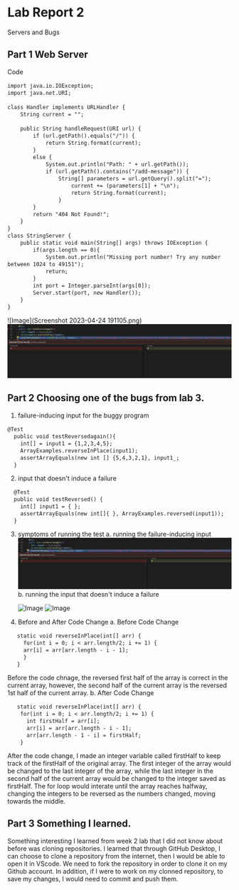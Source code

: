 # **Lab Report 2**
Servers and Bugs

## **Part 1** Web Server

Code 
````
import java.io.IOException;
import java.net.URI;

class Handler implements URLHandler {
    String current = "";

    public String handleRequest(URI url) {
        if (url.getPath().equals("/")) {
            return String.format(current);
        }
        else {
            System.out.println("Path: " + url.getPath());
            if (url.getPath().contains("/add-message")) {
                String[] parameters = url.getQuery().split("=");
                    current += (parameters[1] + "\n");
                    return String.format(current);
                }
        }
        return "404 Not Found!";
    }
}
class StringServer {
    public static void main(String[] args) throws IOException {
        if(args.length == 0){
            System.out.println("Missing port number! Try any number between 1024 to 49151");
            return;
        }
        int port = Integer.parseInt(args[0]);
        Server.start(port, new Handler());
    }
}
````
 ![Image](Screenshot 2023-04-24 191105.png)
  ![Image](failureinducing.png)

## **Part 2** Choosing one of the bugs from lab 3.

1. failure-inducing input for the buggy program

```
@Test
  public void testReversedagain(){
    int[] = input1 = {1,2,3,4,5};
    ArrayExamples.reverseInPlace(input1);
    assertArrayEquals(new int [] {5,4,3,2,1}, input1_;
  }
````
2. input that doesn't induce a failure
````
  @Test
  public void testReversed() {
    int[] input1 = { };
    assertArrayEquals(new int[]{ }, ArrayExamples.reversed(input1));
  }
````
3. symptoms of running the test
  a. running the failure-inducing input
  ![Image](failureinducing.png)
  b. running the input that doesn't induce a failure
  
    ![Image](notfail1.png)
    ![Image](notfail2.png)
4. Before and After Code Change
   a. Before Code Change
 ````
    static void reverseInPlace(int[] arr) {
      for(int i = 0; i < arr.length/2; i += 1) {
      arr[i] = arr[arr.length - i - 1];
      }
    }
````
Before the code chnage, the reversed first half of the array is correct in the current array, however, the second half of the current array is the reversed 1st half of the current array.
   b. After Code Change
````
   static void reverseInPlace(int[] arr) {
    for(int i = 0; i < arr.length/2; i += 1) {
      int firstHalf = arr[i];
      arr[i] = arr[arr.length - i - 1];
      arr[arr.length - 1 - i] = firstHalf;
    }
 ````
After the code change, I made an integer variable called firstHalf to keep track of the firstHalf of the original array. The first integer of the array would be changed to the last integer of the array, while the last integer in the second half of the current array would be changed to the integer saved as firstHalf. The for loop would interate until the array reaches halfway, changing the integers to be reversed as the numbers changed, moving towards the middle.

## **Part 3** Something I learned.
Something interesting I learned from week 2 lab that I did not know about before was cloning repositories. I learned that through GitHub Desktop, I can choose to clone a repository from the internet, then I would be able to open it in VScode. We need to fork the repository in order to clone it on my Github account. In addition, if I were to work on my clonned repository, to save my changes, I would need to commit and push them.


